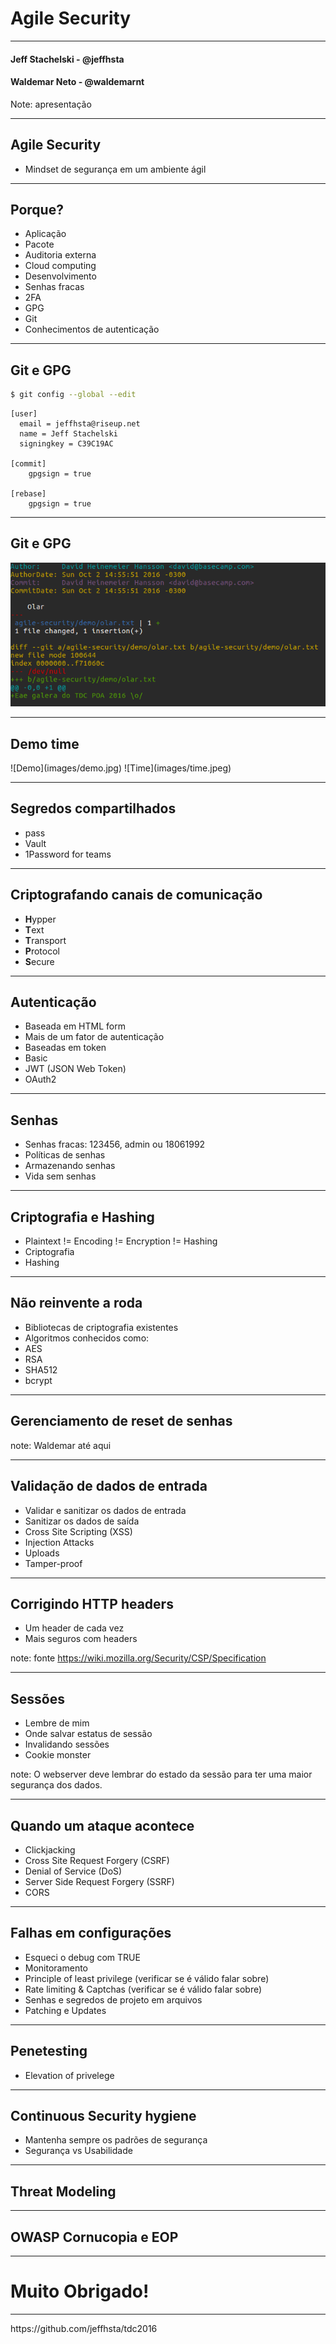 # Agile Security

<hr />
<h4 class="nickname subtitle">Jeff Stachelski - <span>@jeffhsta</span></h4>
<h4 class="nickname subtitle">Waldemar Neto - <span>@waldemarnt</span></h4>

Note: apresentação

---

## Agile Security

- Mindset de segurança em um ambiente ágil

---

## Porque?

- Aplicação
 - Pacote
 - Auditoria externa
 - Cloud computing
- Desenvolvimento
 - Senhas fracas
 - 2FA
 - GPG
 - Git
 - Conhecimentos de autenticação

---

## Git e GPG

```bash
$ git config --global --edit
```

```
[user]
  email = jeffhsta@riseup.net
  name = Jeff Stachelski
  signingkey = C39C19AC

[commit]
	gpgsign = true

[rebase]
	gpgsign = true
```

---

## Git e GPG

![David commit](images/david-commit.png)

---

## Demo time

<div class="demo-images">
![Demo](images/demo.jpg)
![Time](images/time.jpeg)
</div>

---

## Segredos compartilhados

- pass
- Vault
- 1Password for teams

---

## Criptografando canais de comunicação

- **H**ypper
- **T**ext
- **T**ransport
- **P**rotocol
- **S**ecure

---

## Autenticação

- Baseada em HTML form
- Mais de um fator de autenticação
- Baseadas em token
 - Basic
 - JWT (JSON Web Token)
 - OAuth2

---

## Senhas

- Senhas fracas: 123456, admin ou 18061992
- Políticas de senhas
- Armazenando senhas
- Vida sem senhas

---

## Criptografia e Hashing

- Plaintext != Encoding != Encryption != Hashing
 - Criptografia
 - Hashing

---

## Não reinvente a roda

- Bibliotecas de criptografia existentes
- Algoritmos conhecidos como:
 - AES
 - RSA
 - SHA512
 - bcrypt

---

## Gerenciamento de reset de senhas

note: Waldemar até aqui

---

## Validação de dados de entrada

- Validar e sanitizar os dados de entrada
- Sanitizar os dados de saída
- Cross Site Scripting (XSS)
- Injection Attacks
- Uploads
- Tamper-proof

---

## Corrigindo HTTP headers

- Um header de cada vez
- Mais seguros com headers

note: fonte https://wiki.mozilla.org/Security/CSP/Specification

---

## Sessões

- Lembre de mim
- Onde salvar estatus de sessão
- Invalidando sessões
- Cookie monster

note: O webserver deve lembrar do estado da sessão para ter uma maior segurança
dos dados.

---

## Quando um ataque acontece

- Clickjacking
- Cross Site Request Forgery (CSRF)
- Denial of Service (DoS)
- Server Side Request Forgery (SSRF)
- CORS

---

## Falhas em configurações

- Esqueci o debug com TRUE
- Monitoramento
- Principle of least privilege (verificar se é válido falar sobre)
- Rate limiting & Captchas (verificar se é válido falar sobre)
- Senhas e segredos de projeto em arquivos
- Patching e Updates

---

## Penetesting

- Elevation of privelege

---

## Continuous Security hygiene

- Mantenha sempre os padrões de segurança
- Segurança vs Usabilidade

---

## Threat Modeling

---

## OWASP Cornucopia e EOP

---

# Muito Obrigado!

<hr />
<p class="subtitle">https://github.com/jeffhsta/tdc2016</p>
